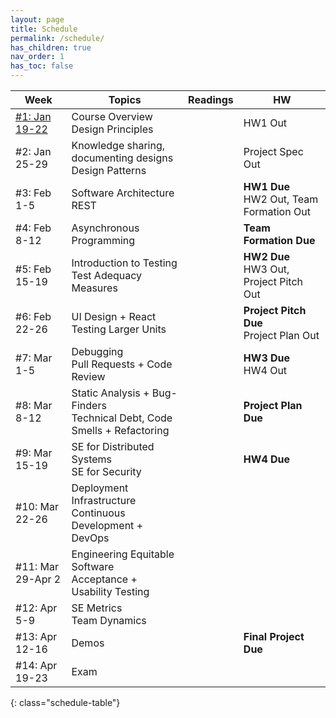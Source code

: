 ```yaml
---
layout: page
title: Schedule
permalink: /schedule/
has_children: true
nav_order: 1
has_toc: false
---
```

| Week              | Topics                                                                      | Readings | HW |
|-------------------|-----------------------------------------------------------------------------|----------|----|
| [#1: Jan 19-22](/schedule/week1-overview-design-principles)     | Course Overview<br />Design Principles					                  |          | HW1 Out   |
| #2: Jan 25-29     | Knowledge sharing, documenting designs<br />Design Patterns                 |          | Project Spec Out    |
| #3: Feb 1-5       | Software Architecture<br />REST                           			      |          | **HW1 Due**<br />HW2 Out, Team Formation Out    |
| #4: Feb 8-12      | Asynchronous Programming                                                    |          | **Team Formation Due**    |
| #5: Feb 15-19     | Introduction to Testing<br />Test Adequacy Measures	                      |          | **HW2 Due**<br />HW3 Out, Project Pitch Out    |
| #6: Feb 22-26     | UI Design + React<br />Testing Larger Units                                 |          | **Project Pitch Due**<br /> Project Plan Out    |
| #7: Mar 1-5       | Debugging<br />Pull Requests + Code Review                                  |          | **HW3 Due**<br />HW4 Out |
| #8: Mar 8-12      | Static Analysis + Bug-Finders<br />Technical Debt, Code Smells + Refactoring  |          |  **Project Plan Due**  |
| #9: Mar 15-19     | SE for Distributed Systems<br />SE for Security 	                          |          |    **HW4 Due** |
| #10: Mar 22-26    | Deployment Infrastructure<br />Continuous Development + DevOps              |          |    |
| #11: Mar 29-Apr 2 | Engineering Equitable Software<br />Acceptance + Usability Testing   		  |          |    |
| #12: Apr 5-9      | SE Metrics <br />Team Dynamics											  |          |    |
| #13: Apr 12-16    | Demos                                   							          |          |    **Final Project Due** |
| #14: Apr 19-23    | Exam                                                                        |          |    |
{: class="schedule-table"}
